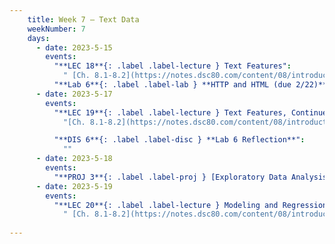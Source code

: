 ```yaml
---
    title: Week 7 – Text Data
    weekNumber: 7
    days:
      - date: 2023-5-15
        events:
          "**LEC 18**{: .label .label-lecture } Text Features":
            " [Ch. 8.1-8.2](https://notes.dsc80.com/content/08/introduction.html)"
          "**Lab 6**{: .label .label-lab } **HTTP and HTML (due 2/22)**":
      - date: 2023-5-17
        events:
          "**LEC 19**{: .label .label-lecture } Text Features, Continued":
            "[Ch. 8.1-8.2](https://notes.dsc80.com/content/08/introduction.html)"

          "**DIS 6**{: .label .label-disc } **Lab 6 Reflection**":
            ""
      - date: 2023-5-18
        events:
          "**PROJ 3**{: .label .label-proj } [Exploratory Data Analysis 📊 (due 5/18, no checkpoint)](https://github.com/dsc-courses/dsc80-2023-sp/blob/main/projects/03-topics/template.ipynb)":
      - date: 2023-5-19
        events:
          "**LEC 20**{: .label .label-lecture } Modeling and Regression":
            " [Ch. 8.1-8.2](https://notes.dsc80.com/content/08/introduction.html)"
                
---
```

